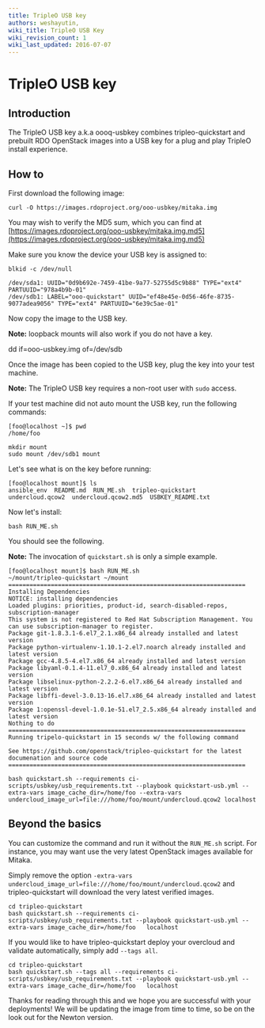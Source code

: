 ```yaml
---
title: TripleO USB key
authors: weshayutin, 
wiki_title: TripleO USB Key
wiki_revision_count: 1
wiki_last_updated: 2016-07-07
---
```


# TripleO USB key

## Introduction

The TripleO USB key a.k.a oooq-usbkey combines tripleo-quickstart and prebuilt RDO OpenStack images into a USB key for a plug and play TripleO install experience.

## How to

First download the following image:

    curl -O https://images.rdoproject.org/ooo-usbkey/mitaka.img

You may wish to verify the MD5 sum, which you can find at
[https://images.rdoproject.org/ooo-usbkey/mitaka.img.md5](https://images.rdoproject.org/ooo-usbkey/mitaka.img.md5)

Make sure you know the device your USB key is assigned to:

    blkid -c /dev/null

    /dev/sda1: UUID="0d9b692e-7459-41be-9a77-52755d5c9b88" TYPE="ext4" PARTUUID="978a4b9b-01"
    /dev/sdb1: LABEL="ooo-quickstart" UUID="ef48e45e-0d56-46fe-8735-9077adea9056" TYPE="ext4" PARTUUID="6e39c5ae-01"

Now copy the image to the USB key.

**Note:** loopback mounts will also work if you do not have a key.

   dd if=ooo-usbkey.img of=/dev/sdb

Once the image has been copied to the USB key, plug the key into your test machine.

**Note:** The TripleO USB key requires a non-root user with `sudo` access.

If your test machine did not auto mount the USB key, run the following commands:

    [foo@localhost ~]$ pwd
    /home/foo

    mkdir mount
    sudo mount /dev/sdb1 mount

Let's see what is on the key before running:

    [foo@localhost mount]$ ls
    ansible_env  README.md  RUN_ME.sh  tripleo-quickstart  undercloud.qcow2  undercloud.qcow2.md5  USBKEY_README.txt

Now let's install:

    bash RUN_ME.sh

You should see the following.

**Note:** The invocation of `quickstart.sh` is only a simple example.

    [foo@localhost mount]$ bash RUN_ME.sh 
    ~/mount/tripleo-quickstart ~/mount
    ===================================================================
    Installing Dependencies
    NOTICE: installing dependencies
    Loaded plugins: priorities, product-id, search-disabled-repos, subscription-manager
    This system is not registered to Red Hat Subscription Management. You can use subscription-manager to register.
    Package git-1.8.3.1-6.el7_2.1.x86_64 already installed and latest version
    Package python-virtualenv-1.10.1-2.el7.noarch already installed and latest version
    Package gcc-4.8.5-4.el7.x86_64 already installed and latest version
    Package libyaml-0.1.4-11.el7_0.x86_64 already installed and latest version
    Package libselinux-python-2.2.2-6.el7.x86_64 already installed and latest version
    Package libffi-devel-3.0.13-16.el7.x86_64 already installed and latest version
    Package 1:openssl-devel-1.0.1e-51.el7_2.5.x86_64 already installed and latest version
    Nothing to do
    ===================================================================
    Running tripelo-quickstart in 15 seconds w/ the following command

    See https://github.com/openstack/tripleo-quickstart for the latest
    documenation and source code
    ===================================================================

    bash quickstart.sh --requirements ci-scripts/usbkey/usb_requirements.txt --playbook quickstart-usb.yml --extra-vars image_cache_dir=/home/foo --extra-vars undercloud_image_url=file:///home/foo/mount/undercloud.qcow2 localhost

## Beyond the basics

You can customize the command and run it without the `RUN_ME.sh` script. For instance, you may want use the very latest OpenStack images available for Mitaka.

Simply remove the option `-extra-vars undercloud_image_url=file:///home/foo/mount/undercloud.qcow2` and tripleo-quickstart will download the very latest verified images.

    cd tripleo-quickstart
    bash quickstart.sh --requirements ci-scripts/usbkey/usb_requirements.txt --playbook quickstart-usb.yml --extra-vars image_cache_dir=/home/foo   localhost

If you would like to have tripleo-quickstart deploy your overcloud and validate automatically, simply add `--tags all`.

    cd tripleo-quickstart
    bash quickstart.sh --tags all --requirements ci-scripts/usbkey/usb_requirements.txt --playbook quickstart-usb.yml --extra-vars image_cache_dir=/home/foo   localhost

Thanks for reading through this and we hope you are successful with your deployments! We will be updating the image from time to time, so be on the look out for the Newton version.
